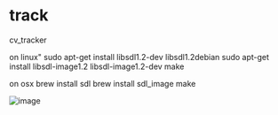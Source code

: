 # track
cv_tracker

on linux"
sudo apt-get install libsdl1.2-dev libsdl1.2debian
sudo apt-get install libsdl-image1.2 libsdl-image1.2-dev
make

on osx
brew install sdl
brew install sdl_image
make

![image](https://user-images.githubusercontent.com/4634469/171978661-3c6d7938-62bb-4729-b8e4-85cc04b54b47.png)
